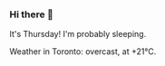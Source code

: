 ### Hi there :wave:

It's Thursday! I'm probably sleeping.

Weather in Toronto: overcast, at +21°C.
